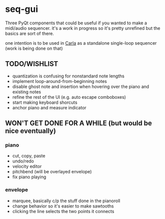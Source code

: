 seq-gui
=======

Three PyQt components that could be useful if you wanted to make a midi/audio sequencer. it's a work in progress so it's pretty unrefined but the basics are sort of there. 

one intention is to be used in [Carla](https://github.com/falkTX/Carla) as a standalone single-loop sequencer (work is being done on that)

TODO/WISHLIST
-------------
* quantization is confusing for nonstandard note lengths
* implement loop-around-from-beginning notes
* disable ghost note and insertion when hovering over the piano and existing notes
* refine the rest of the UI (e.g. auto escape comboboxes)
* start making keyboard shorcuts
* anchor piano and measure indicator

WON'T GET DONE FOR A WHILE (but would be nice eventually)
---------------------------------------------------------
### piano
* cut, copy, paste
* undo/redo
* velocity editor
* pitchbend (will be overlayed envelope)
* fix piano playing

### envelope
* marquee, basically c/p the stuff done in the pianoroll
* change behavior so it's easier to make sawtooths
* clicking the line selects the two points it connects
